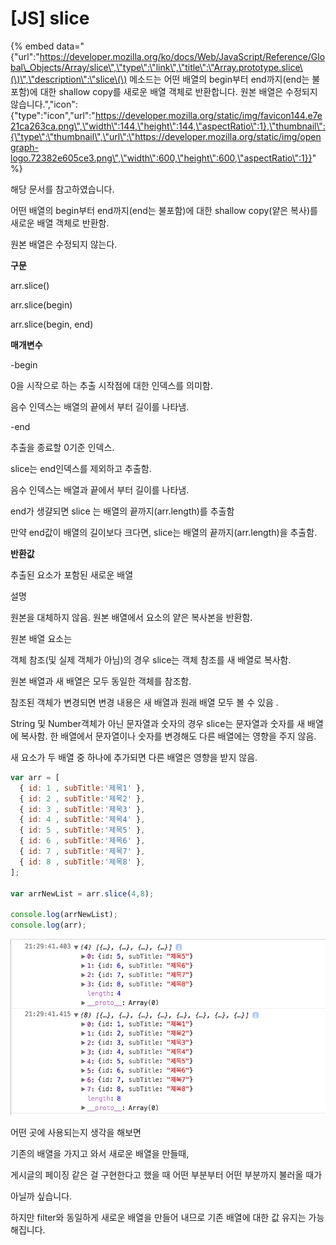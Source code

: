 # \[JS\] slice

{% embed data="{\"url\":\"https://developer.mozilla.org/ko/docs/Web/JavaScript/Reference/Global\_Objects/Array/slice\",\"type\":\"link\",\"title\":\"Array.prototype.slice\(\)\",\"description\":\"slice\(\) 메소드는 어떤 배열의 begin부터 end까지\(end는 불포함\)에 대한 shallow copy를 새로운 배열 객체로 반환합니다. 원본 배열은 수정되지 않습니다.\",\"icon\":{\"type\":\"icon\",\"url\":\"https://developer.mozilla.org/static/img/favicon144.e7e21ca263ca.png\",\"width\":144,\"height\":144,\"aspectRatio\":1},\"thumbnail\":{\"type\":\"thumbnail\",\"url\":\"https://developer.mozilla.org/static/img/opengraph-logo.72382e605ce3.png\",\"width\":600,\"height\":600,\"aspectRatio\":1}}" %}

해당 문서를 참고하였습니다.

어떤 배열의 begin부터 end까지\(end는 불포함\)에 대한 shallow copy\(얕은 복사\)를 새로운 배열 객체로 반환함.

원본 배열은 수정되지 않는다. 

**구문**

arr.slice\(\)

arr.slice\(begin\)

arr.slice\(begin, end\)

**매개변수**

-begin

0을 시작으로 하는 추출 시작점에 대한 인덱스를 의미함.

음수 인덱스는 배열의 끝에서 부터 길이를 나타냄.

-end

추출을 종료할 0기준 인덱스. 

slice는 end인덱스를 제외하고 추출함.

음수 인덱스는 배열과 끝에서 부터 길이를 나타냄.

end가 생걀되면 slice 는 배열의 끝까지\(arr.length\)를 추출함

만약 end값이 배열의 길이보다 크다면, slice는 배열의 끝까지\(arr.length\)을 추출함.

**반환값**

추출된 요소가 포함된 새로운 배열

설명

원본을 대체하지 않음. 원본 배열에서 요소의 얕은 복사본을 반환함.

원본 배열 요소는 

객체 참조\(및 실제 객체가 아님\)의 경우 slice는 객체 참조를 새 배열로 복사함.

원본 배열과 새 배열은 모두 동일한 객체를 참조함.

참조된 객체가 변경되면 변경 내용은 새 배열과 원래 배열 모두 볼 수 있음 .

String 및 Number객체가 아닌 문자열과 숫자의 경우 slice는 문자열과 숫자를 새 배열에 복사함. 한 배열에서 문자열이나 숫자를 변경해도 다른 배열에는 영향을 주지 않음.

새 요소가 두 배열 중 하나에 추가되면 다른 배열은 영향을 받지 않음.

```javascript
var arr = [
  { id: 1 , subTitle:'제목1' },
  { id: 2 , subTitle:'제목2' },
  { id: 3 , subTitle:'제목3' },
  { id: 4 , subTitle:'제목4' },
  { id: 5 , subTitle:'제목5' },
  { id: 6 , subTitle:'제목6' },
  { id: 7 , subTitle:'제목7' },
  { id: 8 , subTitle:'제목8' },
];

var arrNewList = arr.slice(4,8);

console.log(arrNewList);
console.log(arr);
```

![](../.gitbook/assets/2018-05-15-9.30.08.png)

어떤 곳에 사용되는지 생각을 해보면

기존의 배열을 가지고 와서 새로운 배열을 만들때, 

게시글의 페이징 같은 걸 구현한다고 했을 때 어떤 부분부터 어떤 부분까지 불러올 때가 

아닐까 싶습니다. 

하지만 filter와 동일하게 새로운 배열을 만들어 내므로 기존 배열에 대한 값 유지는 가능해집니다. 





